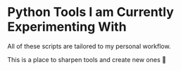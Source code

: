 # Python Tools I am Currently Experimenting With

All of these scripts are tailored to my personal workflow.

This is a place to sharpen tools and create new ones 🤸
